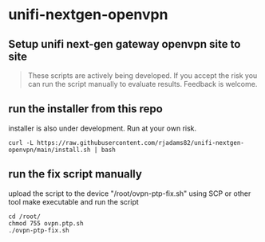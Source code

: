 # unifi-nextgen-openvpn
## Setup unifi next-gen gateway openvpn site to site

> These scripts are actively being developed. If you accept the risk you can run the script manually to evaluate results. Feedback is welcome. 

## run the installer from this repo
installer is also under development. Run at your own risk.
```
curl -L https://raw.githubusercontent.com/rjadams82/unifi-nextgen-openvpn/main/install.sh | bash
```

## run the fix script manually
upload the script to the device "/root/ovpn-ptp-fix.sh" using SCP or other tool
make executable and run the script
```
cd /root/
chmod 755 ovpn.ptp.sh
./ovpn-ptp-fix.sh
```
